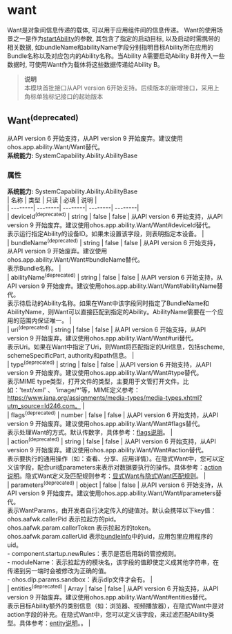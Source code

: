 # want    
Want是对象间信息传递的载体, 可以用于应用组件间的信息传递。 Want的使用场景之一是作为[startAbility](js-apis-inner-application-uiAbilityContext.md#uiabilitycontextstartability)的参数, 其包含了指定的启动目标, 以及启动时需携带的相关数据, 如bundleName和abilityName字段分别指明目标Ability所在应用的Bundle名称以及对应包内的Ability名称。当Ability A需要启动Ability B并传入一些数据时, 可使用Want作为载体将这些数据传递给Ability B。  
> **说明**   
>本模块首批接口从API version 6开始支持。后续版本的新增接口，采用上角标单独标记接口的起始版本  
    
## Want<sup>(deprecated)</sup>    
从API version 6 开始支持，从API version 9 开始废弃。建议使用ohos.app.ability.Want/Want替代。  
 **系统能力:**  SystemCapability.Ability.AbilityBase    
### 属性    
 **系统能力:**  SystemCapability.Ability.AbilityBase    
| 名称 | 类型 | 只读 | 必填 | 说明 |  
| --------| --------| --------| --------| --------|  
| deviceId<sup>(deprecated)</sup> | string | false | false | 从API version 6 开始支持，从API version 9 开始废弃。建议使用ohos.app.ability.Want/Want#deviceId替代。<br>表示运行指定Ability的设备ID。如果未设置该字段，则表明指定本设备。 |  
| bundleName<sup>(deprecated)</sup> | string | false | false | 从API version 6 开始支持，从API version 9 开始废弃。建议使用ohos.app.ability.Want/Want#bundleName替代。<br>表示Bundle名称。 |  
| abilityName<sup>(deprecated)</sup> | string | false | false | 从API version 6 开始支持，从API version 9 开始废弃。建议使用ohos.app.ability.Want/Want#abilityName替代。<br>表示待启动的Ability名称。如果在Want中该字段同时指定了BundleName和AbilityName，则Want可以直接匹配到指定的Ability。AbilityName需要在一个应用的范围内保证唯一。 |  
| uri<sup>(deprecated)</sup> | string | false | false | 从API version 6 开始支持，从API version 9 开始废弃。建议使用ohos.app.ability.Want/Want#uri替代。<br>表示Uri。如果在Want中指定了Uri，则Want将匹配指定的Uri信息，包括scheme, schemeSpecificPart, authority和path信息。 |  
| type<sup>(deprecated)</sup> | string | false | false | 从API version 6 开始支持，从API version 9 开始废弃。建议使用ohos.app.ability.Want/Want#type替代。<br>表示MIME type类型，打开文件的类型，主要用于文管打开文件。比如：'text/xml' 、 'image/*'等，MIME定义参考：https://www.iana.org/assignments/media-types/media-types.xhtml?utm_source=ld246.com。 |  
| flags<sup>(deprecated)</sup> | number | false | false | 从API version 6 开始支持，从API version 9 开始废弃。建议使用ohos.app.ability.Want/Want#flags替代。<br>表示处理Want的方式。默认传数字，具体参考：[flags说明](js-apis-ability-wantConstant.md#wantconstantflags)。 |  
| action<sup>(deprecated)</sup> | string | false | false | 从API version 6 开始支持，从API version 9 开始废弃。建议使用ohos.app.ability.Want/Want#action替代。<br>表示要执行的通用操作（如：查看、分享、应用详情）。在隐式Want中，您可以定义该字段，配合uri或parameters来表示对数据要执行的操作。具体参考：[action说明](js-apis-ability-wantConstant.md#wantconstantaction)。隐式Want定义及匹配规则参考：[显式Want与隐式Want匹配规则](../../application-models/explicit-implicit-want-mappings.md)。 |  
| parameters<sup>(deprecated)</sup> | object | false | false | 从API version 6 开始支持，从API version 9 开始废弃。建议使用ohos.app.ability.Want/Want#parameters替代。<br>表示WantParams，由开发者自行决定传入的键值对。默认会携带以下key值：<br>ohos.aafwk.callerPid 表示拉起方的pid。<br>ohos.aafwk.param.callerToken 表示拉起方的token。<br>ohos.aafwk.param.callerUid 表示[bundleInfo](js-apis-bundle-BundleInfo.md#bundleinfo)中的uid，应用包里应用程序的uid。<br />- component.startup.newRules：表示是否启用新的管控规则。<br />- moduleName：表示拉起方的模块名，该字段的值即使定义成其他字符串，在传递到另一端时会被修改为正确的值。<br />- ohos.dlp.params.sandbox：表示dlp文件才会有。 |  
| entities<sup>(deprecated)</sup> | Array<string> | false | false | 从API version 6 开始支持，从API version 9 开始废弃。建议使用ohos.app.ability.Want/Want#entities替代。<br>表示目标Ability额外的类别信息（如：浏览器、视频播放器），在隐式Want中是对action字段的补充。在隐式Want中，您可以定义该字段，来过滤匹配Ability类型。具体参考：[entity说明](js-apis-app-ability-wantConstant.md#wantconstantentity)。。 |  
